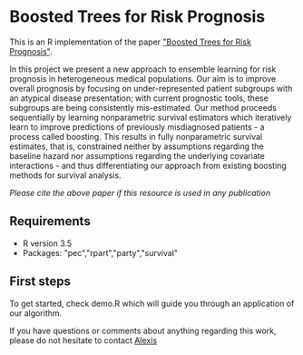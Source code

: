 # Boosted Trees for Risk Prognosis

This is an R implementation of the paper ["Boosted Trees for Risk Prognosis"](http://proceedings.mlr.press/v85/bellot18a.html). 

In this project we present a new approach to ensemble learning for risk prognosis in heterogeneous medical populations. Our aim is to improve overall prognosis by focusing on under-represented patient subgroups with an atypical disease presentation; with current prognostic tools, these subgroups are being consistently mis-estimated. Our method proceeds sequentially by learning nonparametric survival estimators which iteratively learn to improve predictions of previously misdiagnosed patients - a process called boosting. This results in fully nonparametric survival estimates, that is, constrained neither by assumptions regarding the baseline hazard nor assumptions regarding the underlying covariate interactions - and thus differentiating our approach from existing boosting methods for survival analysis. 

*Please cite the above paper if this resource is used in any publication*

## Requirements

* R version 3.5
* Packages: "pec","rpart","party","survival"

## First steps
To get started, check demo.R which will guide you through an application of our algorithm. 

If you have questions or comments about anything regarding this work, please do not hesitate to contact [Alexis](https://alexisbellot.github.io/Website/)
